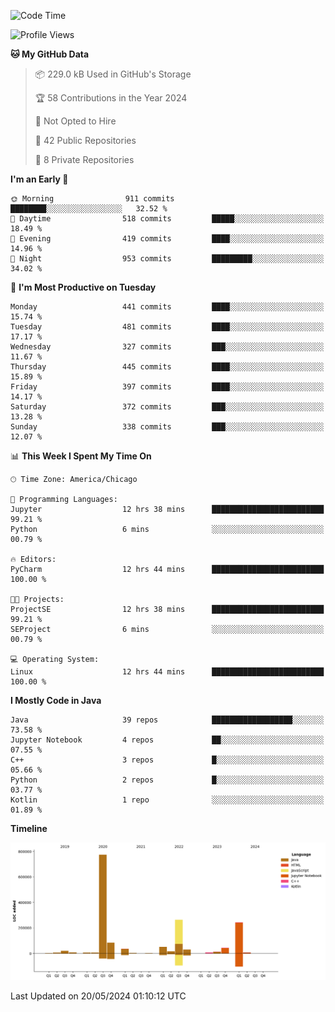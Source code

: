 <!--START_SECTION:waka-->
![Code Time](http://img.shields.io/badge/Code%20Time-411%20hrs%2016%20mins-blue)

![Profile Views](http://img.shields.io/badge/Profile%20Views-69-blue)

**🐱 My GitHub Data** 

> 📦 229.0 kB Used in GitHub's Storage 
 > 
> 🏆 58 Contributions in the Year 2024
 > 
> 🚫 Not Opted to Hire
 > 
> 📜 42 Public Repositories 
 > 
> 🔑 8 Private Repositories 
 > 
**I'm an Early 🐤** 

```text
🌞 Morning                911 commits         ████████░░░░░░░░░░░░░░░░░   32.52 % 
🌆 Daytime                518 commits         █████░░░░░░░░░░░░░░░░░░░░   18.49 % 
🌃 Evening                419 commits         ████░░░░░░░░░░░░░░░░░░░░░   14.96 % 
🌙 Night                  953 commits         █████████░░░░░░░░░░░░░░░░   34.02 % 
```
📅 **I'm Most Productive on Tuesday** 

```text
Monday                   441 commits         ████░░░░░░░░░░░░░░░░░░░░░   15.74 % 
Tuesday                  481 commits         ████░░░░░░░░░░░░░░░░░░░░░   17.17 % 
Wednesday                327 commits         ███░░░░░░░░░░░░░░░░░░░░░░   11.67 % 
Thursday                 445 commits         ████░░░░░░░░░░░░░░░░░░░░░   15.89 % 
Friday                   397 commits         ████░░░░░░░░░░░░░░░░░░░░░   14.17 % 
Saturday                 372 commits         ███░░░░░░░░░░░░░░░░░░░░░░   13.28 % 
Sunday                   338 commits         ███░░░░░░░░░░░░░░░░░░░░░░   12.07 % 
```


📊 **This Week I Spent My Time On** 

```text
🕑︎ Time Zone: America/Chicago

💬 Programming Languages: 
Jupyter                  12 hrs 38 mins      █████████████████████████   99.21 % 
Python                   6 mins              ░░░░░░░░░░░░░░░░░░░░░░░░░   00.79 % 

🔥 Editors: 
PyCharm                  12 hrs 44 mins      █████████████████████████   100.00 % 

🐱‍💻 Projects: 
ProjectSE                12 hrs 38 mins      █████████████████████████   99.21 % 
SEProject                6 mins              ░░░░░░░░░░░░░░░░░░░░░░░░░   00.79 % 

💻 Operating System: 
Linux                    12 hrs 44 mins      █████████████████████████   100.00 % 
```

**I Mostly Code in Java** 

```text
Java                     39 repos            ██████████████████░░░░░░░   73.58 % 
Jupyter Notebook         4 repos             ██░░░░░░░░░░░░░░░░░░░░░░░   07.55 % 
C++                      3 repos             █░░░░░░░░░░░░░░░░░░░░░░░░   05.66 % 
Python                   2 repos             █░░░░░░░░░░░░░░░░░░░░░░░░   03.77 % 
Kotlin                   1 repo              ░░░░░░░░░░░░░░░░░░░░░░░░░   01.89 % 
```



**Timeline**

![Lines of Code chart](https://raw.githubusercontent.com/phanijsp/phanijsp/main/assets/bar_graph.png)


 Last Updated on 20/05/2024 01:10:12 UTC
<!--END_SECTION:waka-->
